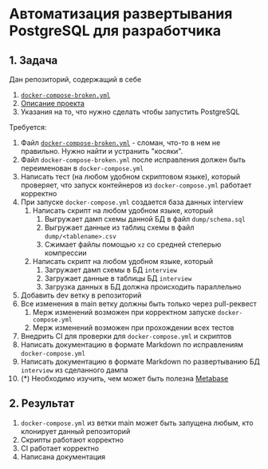 # Автоматизация развертывания PostgreSQL для разработчика

## 1. Задача

Дан репозиторий, содержащий в себе 

   1. [`docker-compose-broken.yml`](../broken/docker-compose-broken.yml)
   2. [Описание проекта](../broken/README.md)
   3. Указания на то, что нужно сделать чтобы запустить PostgreSQL

Требуется:

1. Файл [`docker-compose-broken.yml`](docker-compose-broken.yml) - сломан, что-то в нем не правильно. Нужно найти и устранить "косяки".
2. Файл `docker-compose-broken.yml` после исправления должен быть переименован в `docker-compose.yml`
3. Написать тест (на любом удобном скриптовом языке), который проверяет, что запуск контейнеров из `docker-compose.yml` работает корректно
4. При запуске `docker-compose.yml` создается база данных interview
    1.  Написать скрипт на любом удобном языке, который
        1.  Выгружает дамп схемы данной БД в файл `dump/schema.sql`
        2.  Выгружает данные из таблиц схемы в файл `dump/<tablename>.csv`
        3.  Сжимает файлы помощью `xz` со средней степерью компрессии 
    2.  Написать скрипт на любом удобном языке, который
        1.  Загружает дамп схемы в БД `interview`
        2.  Загружает данные в таблицы БД `interview`
        3.  Загрузка данных в БД должна происходить параллельно
5. Добавить dev ветку в репозиторий
6. Все изменения в main ветку должны быть только через pull-реквест
   1.  Мерж изменений возможен при корректном запуске `docker-compose.yml`
   2.  Мерж изменений возможен при прохождении всех тестов
7. Внедрить CI для проверки для `docker-compose.yml` и скриптов
8. Написать документацию в формате Markdown по исправлениям `docker-compose.yml`
9. Написать документацию в формате Markdown по развертыванию БД `interview` из сделанного дампа
10. (*) Необходимо изучить, чем может быть полезна [Metabase](https://www.metabase.com)

## 2. Результат

1. `docker-compose.yml` из ветки main может быть запущена любым, кто клонирует данный репозиторий
2. Cкрипты работают корректно
3. CI работает корректно
4. Написана документация
